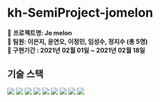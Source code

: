 # kh-SemiProject-jomelon
:triangular_flag_on_post: **프로젝트명: Jo melon   
:triangular_flag_on_post: 팀원: 이은지, 윤연오, 이정민, 임성수, 정지수 (총 5명)   
:triangular_flag_on_post: 구현기간 : 2021년 02월 01일 ~ 2021년 02월 18일**   
   
## 기술 스택
<img src="https://img.shields.io/badge/java-007396?style=flat-square&logo=java&logoColor=white"/></a>
<img src="https://img.shields.io/badge/Apache Tomcat9.0-F8DC75?style=flat-square&logo=Apache Tomcat&logoColor=white"/></a>
<img src="https://img.shields.io/badge/Bootstrap-7952B3?style=flat-square&logo=Bootstrap&logoColor=white"/></a>
<img src="https://img.shields.io/badge/jQuery-7952B3?style=flat-square&logo=jQuery&logoColor=white"/></a>
<img src="https://img.shields.io/badge/jQuery-7952B3?style=flat-square&logo=jQuery&logoColor=white"/></a>
<img src="https://img.shields.io/badge/HTML-7952B3?style=flat-square&logo=HTML5&logoColor=white"/></a>
<img src="https://img.shields.io/badge/CSS-7952B3?style=flat-square&logo=CSS3&logoColor=white"/></a>
<img src="https://img.shields.io/badge/Oracle-7952B3?style=flat-square&logo=Oracle&logoColor=white"/></a>
<img src="https://img.shields.io/badge/JavaScript-F7DF1E?style=flat-square&logo=JavaScript&logoColor=white"/></a>

